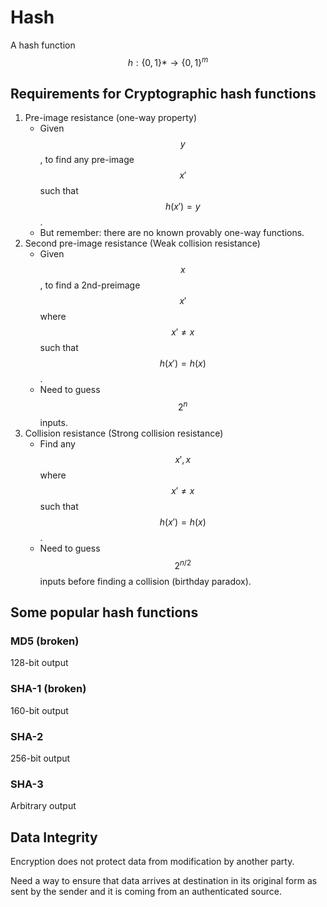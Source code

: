 # Hash

A hash function $$h:\{0,1\}*→ \{0,1\}^m$$

## Requirements for Cryptographic hash functions

1. Pre-image resistance \(one-way property\)
   * Given $$y$$, to find any pre-image $$x′$$ such that $$h(x′)=y$$.
   * But remember: there are no known provably one-way functions.
2. Second pre-image resistance \(Weak collision resistance\)
   * Given $$x$$, to find a 2nd-preimage $$x′$$ where $$x′≠x$$ such that $$h(x′)=h(x)$$.
   * Need to guess $$2^n$$inputs.
3. Collision resistance \(Strong collision resistance\)
   * Find any $$x′,x$$ where $$x′≠x$$ such that $$h(x′)=h(x)$$.
   * Need to guess $$2^{n/2}$$ inputs before finding a collision \(birthday paradox\).

## Some popular hash functions

### MD5 \(broken\)

128-bit output

### SHA-1 \(broken\)

160-bit output

### SHA-2

256-bit output

### SHA-3

Arbitrary output

## Data Integrity

Encryption does not protect data from modification by another party. 

Need a way to ensure that data arrives at destination in its original form as sent by the sender and it is coming from an authenticated source.





